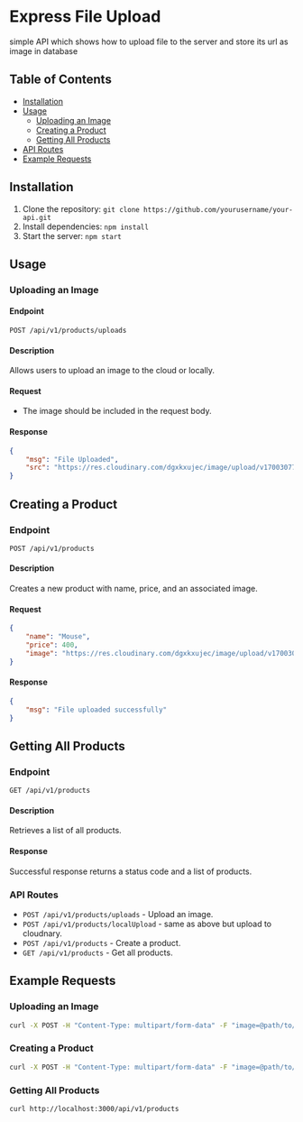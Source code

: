 # Express File Upload

simple API which shows how to upload file to the server and store its url as image in database

## Table of Contents
- [Installation](#installation)
- [Usage](#usage)
  - [Uploading an Image](#uploading-an-image)
  - [Creating a Product](#creating-a-product)
  - [Getting All Products](#getting-all-products)
- [API Routes](#api-routes)
- [Example Requests](#example-requests)

## Installation
1. Clone the repository: `git clone https://github.com/yourusername/your-api.git`
2. Install dependencies: `npm install`
3. Start the server: `npm start`

## Usage

### Uploading an Image
#### Endpoint
`POST /api/v1/products/uploads`

#### Description
Allows users to upload an image to the cloud or locally.

#### Request
- The image should be included in the request body.

#### Response
```json
{
    "msg": "File Uploaded",
    "src": "https://res.cloudinary.com/dgxkxujec/image/upload/v1700307758/file-upload-01/tmp-1-1700307754724_uehc9r.jpg"
}
```
## Creating a Product
### Endpoint
`POST /api/v1/products`

#### Description
Creates a new product with name, price, and an associated image.
#### Request
```json
{
    "name": "Mouse",
    "price": 400,
    "image": "https://res.cloudinary.com/dgxkxujec/image/upload/v1700307758/file-upload-01/tmp-1-1700307754724_uehc9r.jpg"
}
```
#### Response
```json
{
    "msg": "File uploaded successfully"
}
```
## Getting All Products
### Endpoint
`GET /api/v1/products`

#### Description
Retrieves a list of all products.

#### Response
Successful response returns a status code and a list of products.
### API Routes
- `POST /api/v1/products/uploads` - Upload an image.
- `POST /api/v1/products/localUpload` - same as above but upload to cloudnary.
- `POST /api/v1/products` - Create a product.
- `GET /api/v1/products` - Get all products.
## Example Requests
### Uploading an Image
```bash
curl -X POST -H "Content-Type: multipart/form-data" -F "image=@path/to/your/image.jpg" http://localhost:3000/api/v1/uploads"

```
### Creating a Product
```bash
curl -X POST -H "Content-Type: multipart/form-data" -F "image=@path/to/your/image.jpg" http://localhost:3000/api/v1/products"

```

### Getting All Products
```bash
curl http://localhost:3000/api/v1/products
```

